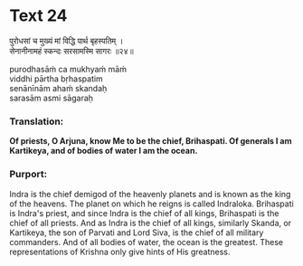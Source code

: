 # Text 24

पुरोधसां च मुख्यं मां विद्धि पार्थ बृहस्पतिम् ।  
सेनानीनामहं स्कन्दः सरसामस्मि सागरः ॥२४॥

purodhasāḿ ca mukhyaḿ māḿ  
viddhi pārtha bṛhaspatim  
senānīnām ahaḿ skandaḥ  
sarasām asmi sāgaraḥ



### Translation:

**Of priests, O Arjuna, know Me to be the chief, Brihaspati. Of generals I am Kartikeya, and of bodies of water I am the ocean.**

### Purport:

Indra is the chief demigod of the heavenly planets and is known as the king of the heavens. The planet on which he reigns is called Indraloka. Brihaspati is Indra's priest, and since Indra is the chief of all kings, Brihaspati is the chief of all priests. And as Indra is the chief of all kings, similarly Skanda, or Kartikeya, the son of Parvati and Lord Siva, is the chief of all military commanders. And of all bodies of water, the ocean is the greatest. These representations of Krishna only give hints of His greatness.
